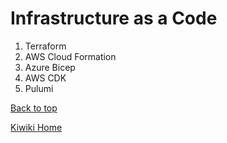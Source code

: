 # Infrastructure as a Code

1. Terraform
2. AWS Cloud Formation
3. Azure Bicep
4. AWS CDK
5. Pulumi

[Back to top](#)

[Kiwiki Home](/../../)